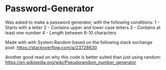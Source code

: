 # Password-Generator

Was asked to make a password generator, with the following conditions:
1 - Starts with a letter
2 - Contains upper and lower case letters
3 - Contains at least one number
4 - Length between 6-10 characters

Made with with System.Random based on the following stack exchange post:
https://stackoverflow.com/a/23728630

Another good read on why this code is better suited than just using random:
https://en.wikipedia.org/wiki/Pseudorandom_number_generator

